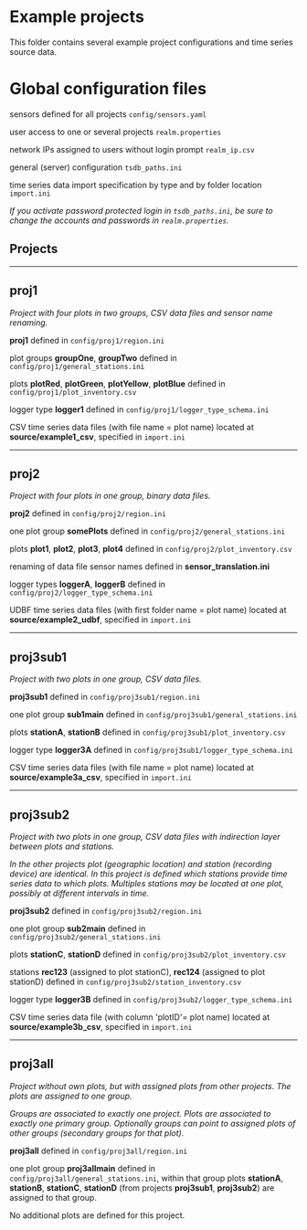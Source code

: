 # Example projects

This folder contains several example project configurations and time series source data.

# Global configuration files

sensors defined for all projects `config/sensors.yaml`

user access to one or several projects `realm.properties`

network IPs assigned to users without login prompt `realm_ip.csv`

general (server) configuration `tsdb_paths.ini`

time series data import specification by type and by folder location `import.ini`


*If you activate password protected login in `tsdb_paths.ini`, be sure to change the accounts and passwords in `realm.properties`.*


## Projects

---
## proj1

*Project with four plots in two groups, CSV data files and sensor name renaming.*

**proj1** defined in `config/proj1/region.ini`

plot groups **groupOne**, **groupTwo** defined in `config/proj1/general_stations.ini`

plots **plotRed**, **plotGreen**, **plotYellow**, **plotBlue** defined in `config/proj1/plot_inventory.csv`

logger type **logger1** defined in `config/proj1/logger_type_schema.ini`

CSV time series data files (with file name = plot name) located at **source/example1_csv**, specified in `import.ini`


---
## proj2

*Project with four plots in one group, binary data files.*

**proj2** defined in `config/proj2/region.ini`

one plot group **somePlots** defined in `config/proj2/general_stations.ini`

plots **plot1**, **plot2**, **plot3**, **plot4** defined in `config/proj2/plot_inventory.csv`

renaming of data file sensor names defined in **sensor_translation.ini**

logger types **loggerA**, **loggerB** defined in `config/proj2/logger_type_schema.ini`

UDBF time series data files  (with first folder name = plot name) located at **source/example2_udbf**, specified in `import.ini`


---
## proj3sub1

*Project with two plots in one group, CSV data files.*

**proj3sub1** defined in `config/proj3sub1/region.ini`

one plot group **sub1main** defined in `config/proj3sub1/general_stations.ini`

plots **stationA**, **stationB** defined in `config/proj3sub1/plot_inventory.csv`

logger type **logger3A** defined in `config/proj3sub1/logger_type_schema.ini`

CSV time series data files (with file name = plot name) located at **source/example3a_csv**, specified in `import.ini`

---
## proj3sub2

*Project with two plots in one group, CSV data files with indirection layer between plots and stations.*

*In the other projects plot (geographic location) and station (recording device) are identical. In this project is defined which stations provide time series data to which plots. Multiples stations may be located at one plot, possibly at different intervals in time.*

**proj3sub2** defined in `config/proj3sub2/region.ini`

one plot group **sub2main** defined in `config/proj3sub2/general_stations.ini`

plots **stationC**, **stationD** defined in `config/proj3sub2/plot_inventory.csv`

stations **rec123** (assigned to plot stationC), **rec124** (assigned to plot stationD) defined in `config/proj3sub2/station_inventory.csv`

logger type **logger3B** defined in `config/proj3sub2/logger_type_schema.ini`

CSV time series data file (with column 'plotID'= plot name) located at **source/example3b_csv**, specified in `import.ini`

---
## proj3all

*Project without own plots, but with assigned plots from other projects. The plots are assigned to one group.*

*Groups are associated to exactly one project. Plots are associated to exactly one primary group. Optionally groups can point to assigned plots of other groups (secondary groups for that plot).*

**proj3all** defined in `config/proj3all/region.ini`

one plot group **proj3allmain** defined in `config/proj3all/general_stations.ini`, within that group plots **stationA**, **stationB**, **stationC**, **stationD** (from projects **proj3sub1**, **proj3sub2**) are assigned to that group.

No additional plots are defined for this project.